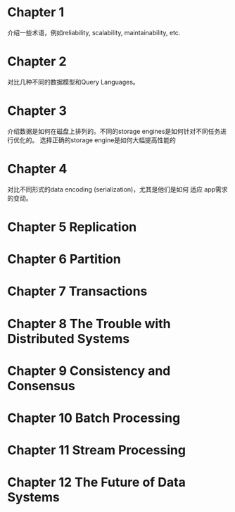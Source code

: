 



# Chapter 1
介绍一些术语，例如reliability, scalability, maintainability, etc.



# Chapter 2
对比几种不同的数据模型和Query Languages。




# Chapter 3
介绍数据是如何在磁盘上排列的。不同的storage engines是如何针对不同任务进行优化的。
选择正确的storage engine是如何大幅提高性能的




# Chapter 4
对比不同形式的data encoding (serialization)，尤其是他们是如何 适应 app需求的变动。





# Chapter 5 Replication





# Chapter 6 Partition





# Chapter 7 Transactions





# Chapter 8 The Trouble with Distributed Systems





# Chapter 9 Consistency and Consensus





# Chapter 10 Batch Processing





# Chapter 11 Stream Processing





# Chapter 12 The Future of Data Systems

































